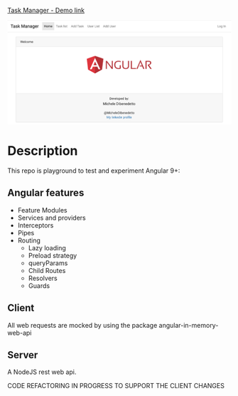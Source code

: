 [Task Manager - Demo link](https://mdibenedetto.github.io/task-manager/welcome)

[![Home-Page](./client/docs/home.png)](https://mdibenedetto.github.io/task-manager/welcome)

# Description

This repo is playground to test and experiment Angular 9+:

## Angular features

- Feature Modules
- Services and providers
- Interceptors
- Pipes
- Routing
  - Lazy loading
  - Preload strategy
  - queryParams
  - Child Routes
  - Resolvers
  - Guards

## Client

All web requests are mocked by using the package angular-in-memory-web-api

## Server

A NodeJS rest web api.

CODE REFACTORING IN PROGRESS TO SUPPORT THE CLIENT CHANGES
